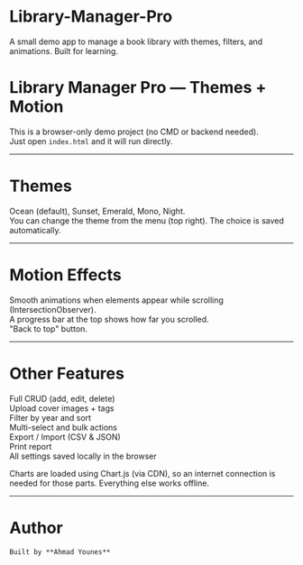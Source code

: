 # Library-Manager-Pro
A small demo app to manage a book library with themes, filters, and animations. Built for learning.
# Library Manager Pro — Themes + Motion

This is a browser-only demo project (no CMD or backend needed).  
Just open `index.html` and it will run directly.

---

# Themes
  Ocean (default), Sunset, Emerald, Mono, Night.  
  You can change the theme from the menu (top right). The choice is saved automatically.

---

# Motion Effects
  Smooth animations when elements appear while scrolling (IntersectionObserver).  
  A progress bar at the top shows how far you scrolled.  
  "Back to top" button.  

---

# Other Features 
  Full CRUD (add, edit, delete)  
  Upload cover images + tags  
  Filter by year and sort  
  Multi-select and bulk actions  
  Export / Import (CSV & JSON)  
  Print report  
  All settings saved locally in the browser  

  Charts are loaded using Chart.js (via CDN), so an internet connection is needed for those parts. Everything else works offline.

---

# Author
    Built by **Ahmad Younes**
